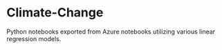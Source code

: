 # Climate-Change
Python notebooks exported from Azure notebooks utilizing various linear regression models. 

